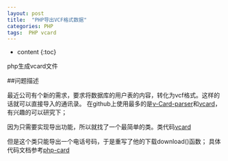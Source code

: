 ```yaml
---
layout: post
title:  "PHP导出VCF格式数据"
categories: PHP
tags:  PHP vcard
---
```


* content
{:toc}


php生成vcard文件




##问题描述

最近公司有个新的需求，要求将数据库的用户表的内容，转化为vcf格式。这样的话就可以直接导入的通讯录。
在github上使用最多的是[v-Card-parser](https://github.com/nuovo/vCard-parser)和[vcard](https://github.com/jeroendesloovere/vcard)，有兴趣的可以研究下；




因为只需要实现导出功能，所以就找了一个最简单的类。类代码[vcard](https://github.com/facine/vCard/blob/master/vCard.class.php)

但是这个类只能导出一个电话号码，于是重写了他的下载download()函数；
具体代码文档参考[php-card](https://github.com/liyoung1992/liyoung1992.github.io/blob/master/_posts/2016-10-08-php-vcard.md)